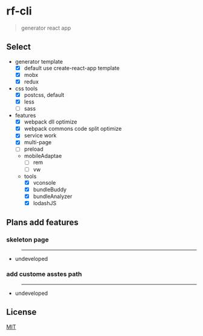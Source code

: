 # rf-cli

> generator react app

## Select

- generator template
  - [x] default use create-react-app template
  - [x] mobx
  - [x] redux
- css tools
  - [x] postcss, default
  - [x] less
  - [ ] sass
- features
  - [x] webpack dll optimize
  - [x] webpack commons code split optimize
  - [x] service work
  - [x] multi-page
  - [ ] preload
  - mobileAdaptae
    - [ ] rem
    - [ ] vw
  - tools
    - [x] vconsole
    - [x] bundleBuddy
    - [x] bundleAnalyzer
    - [x] lodashJS

## Plans add features

### skeleton page

> ***

- undeveloped

### add custome asstes path

> ***

- undeveloped

## License

[MIT]()
